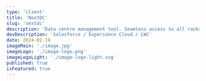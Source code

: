 ```yaml
---
type: 'client'
title: 'NextDC'
slug: 'nextdc'
description: 'Data centre management tool. Seamless access to all racks and devices across multiple accounts from a single centralised login.'
devDescription: 'Salesforce / Experience Cloud / LWC'
date: 2024-02-19
imageMain: './image.jpg'
imageLogo: './image-logo.png'
imageLogoLight: './image-logo-light.svg'
published: true
isFeatured: true
---
```

